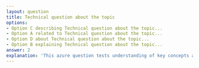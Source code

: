 ```yaml
---
layout: question
title: Technical question about the topic
options:
- Option C describing Technical question about the topic...
- Option A related to Technical question about the topic...
- Option D about Technical question about the topic...
- Option B explaining Technical question about the topic...
answer: 2
explanation: 'This azure question tests understanding of key concepts and best practices.'
---
```

